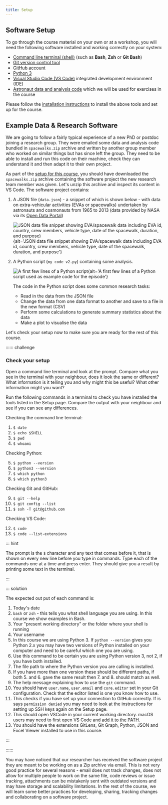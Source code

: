 ```yaml
---
title: Setup
---
```


## Software Setup

To go through the course material on your own or at a workshop, 
you will need the following software installed and working correctly on your system:

- [Command line terminal (shell)](installation-instructions.html#command-line-tool) (such as **Bash**, **Zsh** or **Git Bash**)  
- [Git version control tool](installation-instructions.html#git-version-control-tool)
- [GitHub account](installation-instructions.html#github-account)
- [Python 3](installation-instructions.html#python-3-distribution)
- [Visual Studio Code (VS Code)](installation-instructions.html#visual-studio-code) integrated development environment (IDE)
- [Astronaut data and analysis code](installation-instructions.html#astronaut-data-and-analysis-code) which we will be used for exercises in the course

Please follow the [installation instructions](installation-instructions.md) to install the above tools and set up for the course.

## Example Data & Research Software

We are going to follow a fairly typical experience of a new PhD or postdoc joining a research group.
They were emailed some data and analysis code bundled in `spacewalks.zip` archive and written by another group member who worked on similar things but has since left the group.
They need to be able to install and run this code on their machine, check they can understand it and then adapt it to their own project.

As part of the [setup for this course](./installation-instructions.html#astronaut-data-and-analysis-code), you should have downloaded the `spacewalks.zip` archive containing the software project the new research team member was given.
Let's unzip this archive and inspect its content in VS Code.
The software project contains:

1. A JSON file (`data.json`) - a snippet of which is shown below - with data on extra-vehicular activities (EVAs or spacewalks) undertaken by astronauts and cosmonauts from 1965 to 2013 (data provided by NASA via its [Open Data Portal](https://data.nasa.gov/Raw-Data/Extra-vehicular-Activity-EVA-US-and-Russia/9kcy-zwvn/about_data))

   ![JSON data file snippet showing EVA/spacewalk data including EVA id, country, crew members, vehicle type, date of the spacewalk, duration, and purpose)](episodes/fig/astronaut-data-json-snippet.png){alt='JSON data file snippet showing EVA/spacewalk data including EVA id, country, crew members, vehicle type, date of the spacewalk, duration, and purpose'}
2. A Python script (`my code v2.py`) containing some analysis.

   ![A first few lines of a Python script](episodes/fig/astronaut-analysis-bad-code-screenshot.png){alt='A first few lines of a Python script used as example code for the episode'}

   The code in the Python script does some common research tasks:

    * Read in the data from the JSON file
    * Change the data from one data format to another and save to a file in the new format (CSV)
    * Perform some calculations to generate summary statistics about the data
    * Make a plot to visualise the data

Let's check your setup now to make sure you are ready for the rest of this course.

::::::  challenge

### Check your setup

Open a command line terminal and look at the prompt.
Compare what you see in the terminal with your neighbour, does it look the same or different?
What information is it telling you and why might this be useful?
What other information might you want?

Run the following commands in a terminal to check you have installed the tools listed in the Setup page.
Compare the output with your neighbour and see if you can see any differences.

Checking the command line terminal:

1. `$ date`
2. `$ echo $SHELL`
3. `$ pwd`
4. `$ whoami`

Checking Python:

5. `$ python --version`
6. `$ python3 --version`
7. `$ which python`
8. `$ which python3`

Checking Git and GitHub:

9. `$ git --help`
10. `$ git config --list`
11. `$ ssh -T git@github.com`

Checking VS Code:

12. `$ code`
13. `$ code --list-extensions`

::: hint

The prompt is the `$` character and any text that comes before it, that is shown on every new line before you type in
commands.
Type each of the commands one at a time and press enter.
They should give you a result by printing some text in the terminal.

:::

::: solution

The expected out put of each command is:

1. Today's date
2. `bash` or `zsh` - this tells you what shell language you are using. In this course we show examples in Bash.
3. Your "present working directory" or the folder where your shell is running
4. Your username
5. In this course we are using Python 3. If `python --version` gives you Python 2.x you may have two versions of Python installed on your computer and need to be careful which one you are using.
6. Use this command to be certain you are using Python version 3, not 2, if you have both installed.
7. The file path to where the Python version you are calling is installed.
8. If you have more than one version these should be different paths, if both 5. and 6. gave the same result then 7. and 8. should match as well.
9. The help message explaining how to use the `git` command.
10. You should have `user.name`, `user.email` and `core.editor` set in your Git configuration. Check that the editor listed is one you know how to use.
11. This checks if you have set up your connection to GitHub correctly. If is says `permission denied` you may need to look at the instructions for setting up SSH keys again on the Setup page.
12. This should open VSCode in your current working directory. macOS users may need to first open VS Code and [add it to the PATH](https://code.visualstudio.com/docs/setup/mac#_launching-from-the-command-line).
13. You should have the extensions GitLens, Git Graph, Python, JSON and Excel Viewer installed to use in this course.

:::

::::::


You may have noticed that our researcher has received the software project they are meant to be working on as a Zip archive via email. 
This is not very good practice for several reasons - email does not track changes, does not allow for multiple people to work on the same file, code reviews or issue tracking, attachments can be mistakenly sent with outdated versions and may have storage and scalability limitations. 
In the rest of the course, we will learn some better practices for developing, sharing, tracking changes and collaborating on a software project. 
